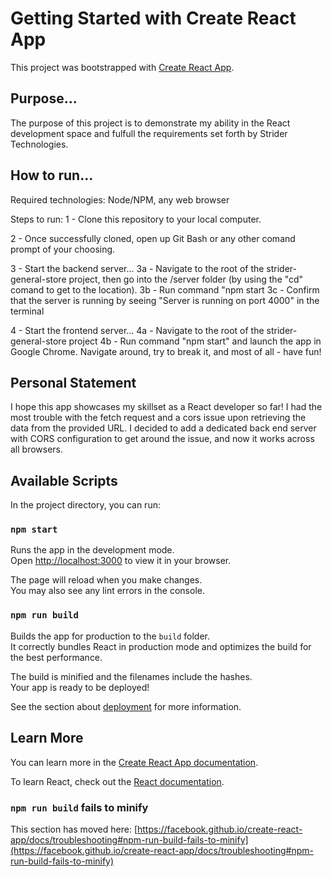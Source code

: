 # Getting Started with Create React App

This project was bootstrapped with [Create React App](https://github.com/facebook/create-react-app).

## Purpose...

The purpose of this project is to demonstrate my ability in the React development space and fulfull the requirements set forth by Strider Technologies.

## How to run...

Required technologies:
Node/NPM, any web browser

Steps to run:
1 - Clone this repository to your local computer.

2 - Once successfully cloned, open up Git Bash or any other comand prompt of your choosing.

3 - Start the backend server...
3a - Navigate to the root of the strider-general-store project, then go into the /server folder (by using the "cd" comand to get to the location).
3b - Run command "npm start
3c - Confirm that the server is running by seeing "Server is running on port 4000" in the terminal

4 - Start the frontend server...
4a - Navigate to the root of the strider-general-store project
4b - Run command "npm start" and launch the app in Google Chrome.  Navigate around, try to break it, and most of all - have fun!

## Personal Statement

I hope this app showcases my skillset as a React developer so far!  I had the most trouble with the fetch request and a cors issue upon retrieving the data from the provided URL.  I decided to add a dedicated back end server with CORS configuration to get around the issue, and now it works across all browsers.

## Available Scripts

In the project directory, you can run:

### `npm start`

Runs the app in the development mode.\
Open [http://localhost:3000](http://localhost:3000) to view it in your browser.

The page will reload when you make changes.\
You may also see any lint errors in the console.

### `npm run build`

Builds the app for production to the `build` folder.\
It correctly bundles React in production mode and optimizes the build for the best performance.

The build is minified and the filenames include the hashes.\
Your app is ready to be deployed!

See the section about [deployment](https://facebook.github.io/create-react-app/docs/deployment) for more information.

## Learn More

You can learn more in the [Create React App documentation](https://facebook.github.io/create-react-app/docs/getting-started).

To learn React, check out the [React documentation](https://reactjs.org/).

### `npm run build` fails to minify

This section has moved here: [https://facebook.github.io/create-react-app/docs/troubleshooting#npm-run-build-fails-to-minify](https://facebook.github.io/create-react-app/docs/troubleshooting#npm-run-build-fails-to-minify)
